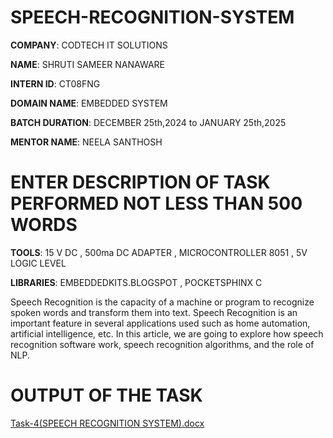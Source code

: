 # SPEECH-RECOGNITION-SYSTEM

**COMPANY**: CODTECH IT SOLUTIONS

**NAME**: SHRUTI SAMEER NANAWARE

**INTERN ID**: CT08FNG

**DOMAIN NAME**: EMBEDDED SYSTEM

**BATCH DURATION**: DECEMBER 25th,2024 to JANUARY 25th,2025

**MENTOR NAME**: NEELA SANTHOSH

# ENTER DESCRIPTION OF TASK PERFORMED NOT LESS THAN 500 WORDS

**TOOLS**: 15 V DC , 500ma DC ADAPTER , MICROCONTROLLER 8051 ,  5V LOGIC LEVEL

**LIBRARIES**: EMBEDDEDKITS.BLOGSPOT , POCKETSPHINX C

Speech Recognition is the capacity of a machine or program to recognize spoken words and transform them into text. Speech Recognition is an important feature in several applications used such as home automation, artificial intelligence, etc. In this article, we are going to explore how speech recognition software work, speech recognition algorithms, and the role of NLP. 

# OUTPUT OF THE TASK

[Task-4(SPEECH RECOGNITION SYSTEM).docx](https://github.com/user-attachments/files/18306332/Task-4.SPEECH.RECOGNITION.SYSTEM.docx)
